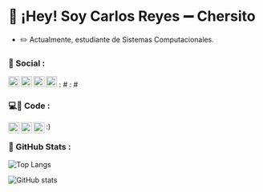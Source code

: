 # 👋 ¡Hey! Soy Carlos Reyes ➖ Chersito

- ✏️ Actualmente, estudiante de Sistemas Computacionales.

### 👥  Social :
[<img align="bottom" alt="Chersito.com" width="22px" src="https://cdn.icon-icons.com/icons2/1154/PNG/512/1486564415-globe_81515.png" />][website]
[<img align="left" alt="YouTube" width="22px" src="https://logodownload.org/wp-content/uploads/2014/10/youtube-logo-5-2.png" />][youtube]: # 
[<img align="left" alt="LinkedIn" width="22px" src="https://cdn.worldvectorlogo.com/logos/linkedin-icon-2.svg" />][linkedin]
[<img align="left" alt="Instagram" width="22px" src="https://seeklogo.com/images/I/instagram-new-2016-logo-D9D42A0AD4-seeklogo.com.png" />][instagram]: #

### 💻🗿  Code :
<img align="left" alt="C++" width="22px" src="https://raw.githubusercontent.com/jmnote/z-icons/master/svg/cpp.svg" />
<img align="left" alt="Python" width="22px" src="https://raw.githubusercontent.com/jmnote/z-icons/master/svg/python.svg" />
<img align="left" alt="Python" width="22px" src="https://raw.githubusercontent.com/jmnote/z-icons/master/svg/bash.svg" />
:)

### 🔎  GitHub Stats :

![Top Langs](https://github-readme-stats.vercel.app/api/top-langs/?username=Chersito&layout=compact&theme=tokyonight)


![GitHub stats](https://github-readme-stats.vercel.app/api?username=Chersito&show_icons=true&theme=tokyonight)

[website]: https://chersito.github.io./
[youtube]: https://www.youtube.com/channel/UCSaRDrcuzb-znFceImwNSQw
[instagram]: https://www.instagram.com/cha.reyess/
[linkedin]: https://www.linkedin.com/in/carlos-e-reyes-385b69268/
